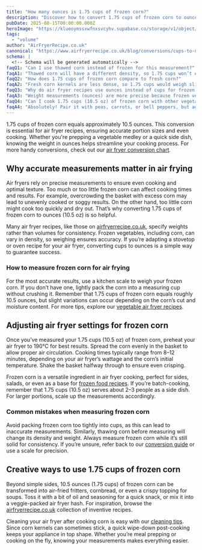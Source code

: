 ```yaml
---
title: "How many ounces is 1.75 cups of frozen corn?"
description: "Discover how to convert 1.75 cups of frozen corn to ounces for perfect air fryer recipes. Get precise measurements and cooking tips!"
pubDate: 2025-08-15T00:00:00.000Z
heroImage: "https://klueoymssxwfnxsvcyhv.supabase.co/storage/v1/object/public/Shmucket/how-many-ounces-is-1-75-cups-of-frozen-corn.webp"
tags:
  - "volume"
author: "AirFryerRecipe.co.uk"
canonical: "https://www.airfryerrecipe.co.uk/blog/conversions/cups-to-ounces/how-many-ounces-is-1-75-cups-of-frozen-corn"
schema: |
  <!-- Schema will be generated automatically -->
faqQ1: "Can I use thawed corn instead of frozen for this measurement?"
faqA1: "Thawed corn will have a different density, so 1.75 cups won’t equal 10.5 ounces. For accuracy, either weigh thawed corn separately or stick to frozen measurements. Air fryer recipes often specify frozen corn for consistent results."
faqQ2: "How does 1.75 cups of frozen corn compare to fresh corn?"
faqA2: "Fresh corn kernels are less dense, so 1.75 cups would weigh slightly less than frozen. If substituting fresh, reduce cooking time by 1–2 minutes in the air fryer. Frozen corn’s moisture content affects texture and cook time."
faqQ3: "Why do air fryer recipes use ounces instead of cups for frozen corn?"
faqA3: "Weight measurements (ounces) are more precise because frozen vegetables can settle or vary in cup measurements. Air fryers perform best with evenly distributed food, so ounces ensure consistency across different brands and batches."
faqQ4: "Can I cook 1.75 cups (10.5 oz) of frozen corn with other vegetables?"
faqA4: "Absolutely! Pair it with peas, carrots, or bell peppers, but adjust cooking times as needed. Heavier veggies may require an extra 2–3 minutes. Keep total weight under your air fryer’s capacity for best results."
---
```

<p>1.75 cups of frozen corn equals approximately 10.5 ounces. This conversion is essential for air fryer recipes, ensuring accurate portion sizes and even cooking. Whether you're prepping a vegetable medley or a quick side dish, knowing the weight in ounces helps streamline your cooking process. For more handy conversions, check out our <a href=https://www.airfryerrecipe.co.uk/air-fryer-conversion-chart>air fryer conversion chart</a>.</p>

<h2>Why accurate measurements matter in air frying</h2>  
<p>Air fryers rely on precise measurements to ensure even cooking and optimal texture. Too much or too little frozen corn can affect cooking times and results. For example, overcrowding the basket with excess corn may lead to unevenly cooked or soggy results. On the other hand, too little corn might cook too quickly and dry out. That’s why converting 1.75 cups of frozen corn to ounces (10.5 oz) is so helpful.</p>  
<p>Many air fryer recipes, like those on <a href=https://www.airfryerrecipe.co.uk/recipes>airfryerrecipe.co.uk</a>, specify weights rather than volumes for consistency. Frozen vegetables, including corn, can vary in density, so weighing ensures accuracy. If you’re adapting a stovetop or oven recipe for your air fryer, converting cups to ounces is a simple way to guarantee success.</p>  

<h3>How to measure frozen corn for air frying</h3>  
<p>For the most accurate results, use a kitchen scale to weigh your frozen corn. If you don’t have one, lightly pack the corn into a measuring cup without crushing it. Remember that 1.75 cups of frozen corn equals roughly 10.5 ounces, but slight variations can occur depending on the corn’s cut and moisture content. For more tips, explore our <a href=https://www.airfryerrecipe.co.uk/recipe-category/vegetables>vegetable air fryer recipes</a>.</p>  

<h2>Adjusting air fryer settings for frozen corn</h2>  
<p>Once you’ve measured your 1.75 cups (10.5 oz) of frozen corn, preheat your air fryer to 190°C for best results. Spread the corn evenly in the basket to allow proper air circulation. Cooking times typically range from 8–12 minutes, depending on your air fryer’s wattage and the corn’s initial temperature. Shake the basket halfway through to ensure even crisping.</p>  
<p>Frozen corn is a versatile ingredient in air fryer cooking, perfect for sides, salads, or even as a base for <a href=https://www.airfryerrecipe.co.uk/recipe-category/frozen-foods>frozen food recipes</a>. If you’re batch-cooking, remember that 1.75 cups (10.5 oz) serves about 2–3 people as a side dish. For larger portions, scale up the measurements accordingly.</p>  

<h3>Common mistakes when measuring frozen corn</h3>  
<p>Avoid packing frozen corn too tightly into cups, as this can lead to inaccurate measurements. Similarly, thawing corn before measuring will change its density and weight. Always measure frozen corn while it’s still solid for consistency. If you’re unsure, refer back to our <a href=https://www.airfryerrecipe.co.uk/air-fryer-conversion-chart>conversion guide</a> or use a scale for precision.</p>  

<h2>Creative ways to use 1.75 cups of frozen corn</h2>  
<p>Beyond simple sides, 10.5 ounces (1.75 cups) of frozen corn can be transformed into air-fried fritters, cornbread, or even a crispy topping for soups. Toss it with a bit of oil and seasoning for a quick snack, or mix it into a veggie-packed air fryer hash. For inspiration, browse the <a href=https://www.airfryerrecipe.co.uk/>airfryerrecipe.co.uk</a> collection of inventive recipes.</p>  
<p>Cleaning your air fryer after cooking corn is easy with our <a href=https://www.airfryerrecipe.co.uk/air-fryer-cleaner>cleaning tips</a>. Since corn kernels can sometimes stick, a quick wipe-down post-cooking keeps your appliance in top shape. Whether you’re meal prepping or cooking on the fly, knowing your measurements makes everything easier.</p>
